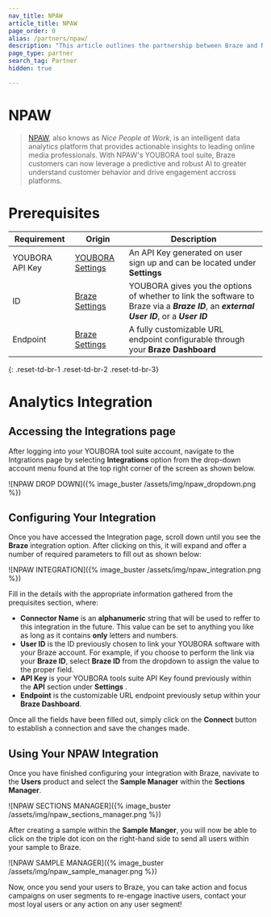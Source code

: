 ```yaml
---
nav_title: NPAW
article_title: NPAW
page_order: 0
alias: /partners/npaw/
description: "This article outlines the partnership between Braze and NPAW, an intelligent data analytics platform that provides actionable insights to leading online media professionals."
page_type: partner
search_tag: Partner
hidden: true

---
```


# NPAW

> [NPAW](https://nicepeopleatwork.com/), also knows as _Nice People at Work_, is an intelligent data analytics platform that provides actionable insights to leading online media professionals. With NPAW's YOUBORA tool suite, Braze customers can now leverage a predictive and robust AI to greater understand customer behavior and drive engagement accross platforms.

# Prerequisites

| Requirement   |Origin| Description |
| --------------|------|-------------|
| YOUBORA API Key |[YOUBORA Settings](https://youbora.nicepeopleatwork.com/users/login)|An API Key generated on user sign up and can be located under **Settings** |
| ID |[Braze Settings](https://dashboard.braze.com/sign_in) | YOUBORA gives you the options of whether to link the software to Braze via a ***Braze ID***, an ***external User ID***, or a ***User ID*** |
| Endpoint |[Braze Settings](https://dashboard.braze.com/sign_in)| A fully customizable URL endpoint configurable through your **Braze Dashboard** |
{: .reset-td-br-1 .reset-td-br-2 .reset-td-br-3}

# Analytics Integration

## Accessing the Integrations page

After logging into your YOUBORA tool suite account, navigate to the Intgrations page by selecting **Integrations** option from the drop-down account menu found at the top right corner of the screen as shown below.

![NPAW DROP DOWN]({% image_buster /assets/img/npaw_dropdown.png %})

## Configuring Your Integration

Once you have accessed the Integration page, scroll down until you
see the **Braze** integration option. After clicking on this, it will expand and offer a number of required parameters to fill out as shown below:

![NPAW INTEGRATION]({% image_buster /assets/img/npaw_integration.png %})

Fill in the details with the appropriate information gathered from the prequisites section, where:
* **Connector Name** is an **alphanumeric** string that will be used to reffer to this integration in the future. This value can be set to anything you like as long as it contains **only** letters and numbers.
* **User ID** is the ID previously chosen to link your YOUBORA software with your Braze account. For example, if you choose to perform the link via your **Braze ID**, select **Braze ID** from the dropdown to assign the value to the proper field.
* **API Key** is your YOUBORA tools suite API Key found previously within the **API** section under **Settings** .
* **Endpoint** is the customizable URL endpoint previously setup within your **Braze Dashboard**.

Once all the fields have been filled out, simply click on the **Connect** button to establish a connection and save the changes made.

## Using Your NPAW Integration

Once you have finished configuring your integration with Braze, navivate to the **Users** product and select the **Sample Manager** within the **Sections Manager**.

![NPAW SECTIONS MANAGER]({% image_buster /assets/img/npaw_sections_manager.png %})

After creating a sample within the **Sample Manger**, you will now be able to click on the triple dot icon on the right-hand side to send all users within your sample to Braze.

![NPAW SAMPLE MANAGER]({% image_buster /assets/img/npaw_sample_manager.png %})

Now, once you send your users to Braze, you can take action and focus campaigns on user segments to re-engage inactive users, contact your most loyal users or any action on any user segment!
